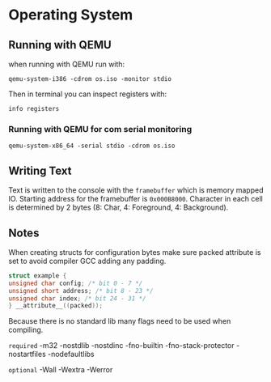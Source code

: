 
# Operating System

## Running with QEMU

when running with QEMU run with:
```
qemu-system-i386 -cdrom os.iso -monitor stdio
```
Then in terminal you can inspect registers with:
```
info registers
```

### Running with QEMU for com serial monitoring

```
qemu-system-x86_64 -serial stdio -cdrom os.iso
```

## Writing Text

Text is written to the console with the `framebuffer` which is memory mapped IO. Starting address for the framebuffer is `0x000B8000`. Character in each cell is determined by 2 bytes (8: Char, 4: Foreground, 4: Background).


## Notes

When creating structs for configuration bytes make sure packed attribute is set to avoid compiler GCC adding any padding.
```C
struct example {
unsigned char config; /* bit 0 - 7 */
unsigned short address; /* bit 8 - 23 */
unsigned char index; /* bit 24 - 31 */
} __attribute__((packed));
```

Because there is no standard lib many flags need to be used when compiling.

`required`
-m32 -nostdlib -nostdinc -fno-builtin -fno-stack-protector -nostartfiles
-nodefaultlibs

`optional`
-Wall -Wextra -Werror

